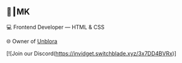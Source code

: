 ## 👑┃MK

💻 Frontend Developer — HTML & CSS

🌐 Owner of [Unblora](https://unblora.pages.dev)

[![Join our Discord(https://invidget.switchblade.xyz/3x7DD4BVRx)]
